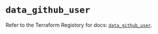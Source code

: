 # `data_github_user`

Refer to the Terraform Registory for docs: [`data_github_user`](https://registry.terraform.io/providers/integrations/github/5.35.0/docs/data-sources/user).
